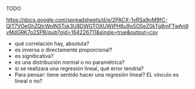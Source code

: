 TODO

https://docs.google.com/spreadsheets/d/e/2PACX-1vRSa9oM9fC-QlT7VOeGhZQtrWnlNSTsk3U8DWGTOXUWtPH6u9o5O5eZ0kTg8mFTwAn9vMdGRK7o2SPB/pub?gid=164226711&single=true&output=csv

- qué correlación hay, absoluta?
- es inversa o directamente proporcional?
- es signiticativa?
- es una distribución normal o no paramétrica?
- si se realizara una regresión lineal, qué error tendría?
- Para pensar: tiene sentido hacer una regresión lineal? EL vínculo es lineal o no?